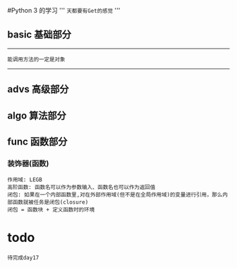 #Python 3 的学习
'''
    `天都要有Get的感觉`
'''
## basic 基础部分
***
    能调用方法的一定是对象
***
## advs  高级部分
## algo  算法部分
## func  函数部分
### 装饰器(函数)
    作用域: LEGB
    高阶函数: 函数名可以作为参数输入、函数名也可以作为返回值
    闭包: 如果在一个内部函数里,对在外部作用域(但不是在全局作用域)的变量进行引用，那么内部函数就被任务是闭包(closure)
    闭包 = 函数块 + 定义函数时的环境
    
# todo
    待完成day17
    
    
    